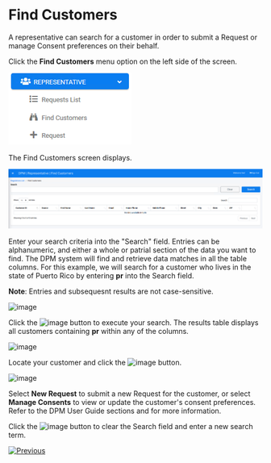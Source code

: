 # Find Customers

A representative can search for a customer in order to submit a Request or manage Consent preferences on their behalf.

Click the **Find Customers** menu option on the left side of the screen. 

 ![image](/articles/DPM/images/Figure_32_Representative_menu.png)

The Find Customers screen displays.

![image](/articles/DPM/images/Figure_36_Representative_FindCustomers.png)

Enter your search criteria into the "Search" field. Entries can be alphanumeric, and either a whole or patrial section of the data you want to find. The DPM system will find and retrieve data matches in all the table columns. For this example, we will search for a customer who lives in the state of Puerto Rico by entering **pr** into the Search field. 

**Note**: Entries and subsequesnt results are not case-sensitive.

![image](/articles/DPM/images/image.png)

Click the ![image](/articles/DPM/images/ICON_Search.png) button to execute your search. The results table displays all customers containing **pr** within any of the columns.

![image](/articles/DPM/images/image.png)

Locate your customer and click the ![image](/articles/DPM/images/ICON_Search.png) button. 

![image](/articles/DPM/images/image.png)

Select **New Request** to submit a new Request for the customer, or select **Manage Consents** to view or update the customer's consent preferences. Refer to the DPM User Guide  sections and  for more information.

Click the ![image](/articles/DPM/images/image.png) button to clear the Search field and enter a new search term.

[![Previous](/articles/DPM/images/Previous.png)](/articles/DPM/03_Representantive_User_Interface/02_Representative_User_Interface_Search.md)

